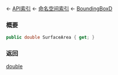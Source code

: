 ← [API索引](Api-Index) ← [命名空间索引](Namespace-Index) ← [BoundingBoxD](VRageMath.BoundingBoxD)

### 概要

```csharp
public double SurfaceArea { get; }
```



### 返回

[double](https://docs.microsoft.com/en-us/dotnet/api/System.Double?view=netframework-4.6)

